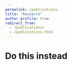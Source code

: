 ```yaml
---
permalink: /publications
title: "Research"
author_profile: true
redirect_from: 
  - /publications/
  - /publications.html
---
```


# Do this instead



